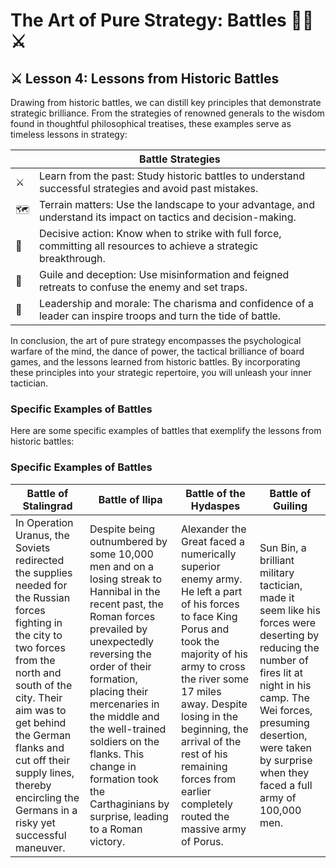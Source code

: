 # The Art of Pure Strategy: Battles 🤺🥷⚔️


## ⚔️ Lesson 4: Lessons from Historic Battles

Drawing from historic battles, we can distill key principles that demonstrate strategic brilliance. From the strategies of renowned generals to the wisdom found in thoughtful philosophical treatises, these examples serve as timeless lessons in strategy:

|    | Battle Strategies |
|----|----------------------------------------------------------------------------------|
| ⚔️ | Learn from the past: Study historic battles to understand successful strategies and avoid past mistakes. |
| 🗺️ | Terrain matters: Use the landscape to your advantage, and understand its impact on tactics and decision-making. |
| 🏹 | Decisive action: Know when to strike with full force, committing all resources to achieve a strategic breakthrough. |
| 🌳 | Guile and deception: Use misinformation and feigned retreats to confuse the enemy and set traps. |
| 💂 | Leadership and morale: The charisma and confidence of a leader can inspire troops and turn the tide of battle. |

In conclusion, the art of pure strategy encompasses the psychological warfare of the mind, the dance of power, the tactical brilliance of board games, and the lessons learned from historic battles. By incorporating these principles into your strategic repertoire, you will unleash your inner tactician.

### Specific Examples of Battles

Here are some specific examples of battles that exemplify the lessons from historic battles:
### Specific Examples of Battles

| Battle of Stalingrad | Battle of Ilipa | Battle of the Hydaspes | Battle of Guiling |
|----------------------|-----------------|------------------------|-------------------|
| In Operation Uranus, the Soviets redirected the supplies needed for the Russian forces fighting in the city to two forces from the north and south of the city. Their aim was to get behind the German flanks and cut off their supply lines, thereby encircling the Germans in a risky yet successful maneuver. | Despite being outnumbered by some 10,000 men and on a losing streak to Hannibal in the recent past, the Roman forces prevailed by unexpectedly reversing the order of their formation, placing their mercenaries in the middle and the well-trained soldiers on the flanks. This change in formation took the Carthaginians by surprise, leading to a Roman victory. | Alexander the Great faced a numerically superior enemy army. He left a part of his forces to face King Porus and took the majority of his army to cross the river some 17 miles away. Despite losing in the beginning, the arrival of the rest of his remaining forces from earlier completely routed the massive army of Porus. | Sun Bin, a brilliant military tactician, made it seem like his forces were deserting by reducing the number of fires lit at night in his camp. The Wei forces, presuming desertion, were taken by surprise when they faced a full army of 100,000 men. |
